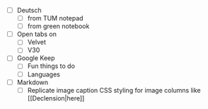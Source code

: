 - [ ] Deutsch 
	- [ ] from TUM notepad
	- [ ] from green notebook
- [ ] Open tabs on
	- [ ] Velvet
	- [ ] V30
- [ ] Google Keep
	- [ ] Fun things to do
	- [ ] Languages
- [ ] Markdown
	- [ ] Replicate image caption CSS styling for image columns like [[Declension|here]]